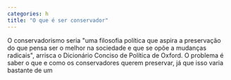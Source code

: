 ```yaml
---
categories: h
title: "O que é ser conservador"
---
```

O conservadorismo seria "uma filosofia política que aspira a preservação do que pensa ser o melhor na sociedade e que se opõe a mudanças radicais", arrisca o Dicionário Conciso de Política de Oxford. O problema é saber o que e como os conservadores querem preservar, já que isso varia bastante de um 
